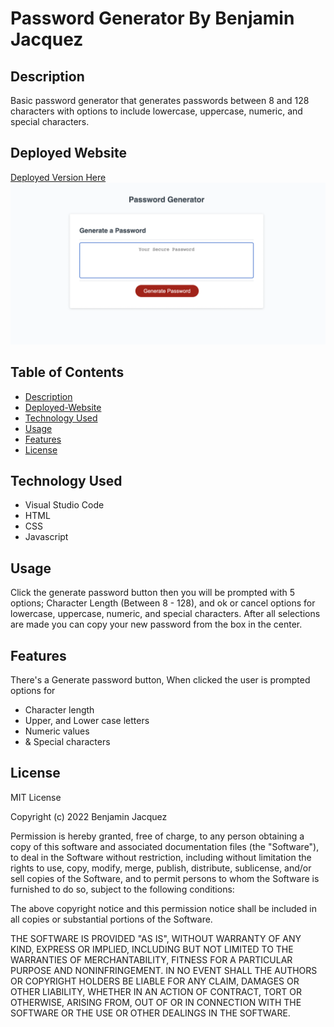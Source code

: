 # Password Generator By Benjamin Jacquez
## Description
Basic password generator that generates passwords between 8 and 128 characters with options to include lowercase, uppercase, numeric, and special characters. 

## Deployed Website
[Deployed Version Here](https://ben-jacquez.github.io/password-generator/)
![Website Screenshot](assets/img/Password-Generator-ss.png)

## Table of Contents
- [Description](#description)
- [Deployed-Website](#deployed-website)
- [Technology Used](#technology-used)
- [Usage](#usage)
- [Features](#features)
- [License](#license)

## Technology Used
- Visual Studio Code
- HTML
- CSS
- Javascript

## Usage
Click the generate password button then you will be prompted with 5 options; Character Length (Between 8 - 128), and ok or cancel options for lowercase, uppercase, numeric, and special characters. After all selections are made you can copy your new password from the box in the center.

## Features
There's a Generate password button, When clicked the user is prompted options for 
- Character length 
- Upper, and Lower case letters 
- Numeric values 
- & Special characters

## License
MIT License

Copyright (c) 2022 Benjamin Jacquez

Permission is hereby granted, free of charge, to any person obtaining a copy
of this software and associated documentation files (the "Software"), to deal
in the Software without restriction, including without limitation the rights
to use, copy, modify, merge, publish, distribute, sublicense, and/or sell
copies of the Software, and to permit persons to whom the Software is
furnished to do so, subject to the following conditions:

The above copyright notice and this permission notice shall be included in all
copies or substantial portions of the Software.

THE SOFTWARE IS PROVIDED "AS IS", WITHOUT WARRANTY OF ANY KIND, EXPRESS OR
IMPLIED, INCLUDING BUT NOT LIMITED TO THE WARRANTIES OF MERCHANTABILITY,
FITNESS FOR A PARTICULAR PURPOSE AND NONINFRINGEMENT. IN NO EVENT SHALL THE
AUTHORS OR COPYRIGHT HOLDERS BE LIABLE FOR ANY CLAIM, DAMAGES OR OTHER
LIABILITY, WHETHER IN AN ACTION OF CONTRACT, TORT OR OTHERWISE, ARISING FROM,
OUT OF OR IN CONNECTION WITH THE SOFTWARE OR THE USE OR OTHER DEALINGS IN THE
SOFTWARE.
